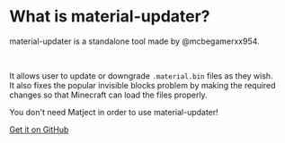 # What is material-updater?

material-updater is a standalone tool made by @mcbegamerxx954.  

<br>

It allows user to update or downgrade `.material.bin` files as they wish.  
It also fixes the popular invisible blocks problem by making the required changes so that Minecraft can load the files properly.

You don't need Matject in order to use material-updater!  


[Get it on GitHub](https://github.com/mcbegamerxx954/material-updater/)
